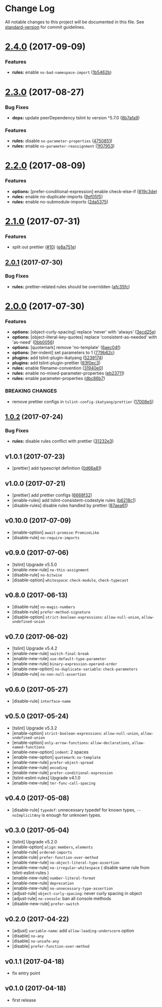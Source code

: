 # Change Log

All notable changes to this project will be documented in this file. See [standard-version](https://github.com/conventional-changelog/standard-version) for commit guidelines.

<a name="2.4.0"></a>
# [2.4.0](https://github.com/ikatyang/tslint-config-ikatyang/compare/v2.3.0...v2.4.0) (2017-09-09)


### Features

* **rules:** enable `no-bad-namespace-import` ([1b5462b](https://github.com/ikatyang/tslint-config-ikatyang/commit/1b5462b))



<a name="2.3.0"></a>
# [2.3.0](https://github.com/ikatyang/tslint-config-ikatyang/compare/v2.2.0...v2.3.0) (2017-08-27)


### Bug Fixes

* **deps:** update peerDependency tslint to version ^5.7.0 ([8b7afa9](https://github.com/ikatyang/tslint-config-ikatyang/commit/8b7afa9))


### Features

* **rules:** disable `no-parameter-properties` ([4750851](https://github.com/ikatyang/tslint-config-ikatyang/commit/4750851))
* **rules:** enable `no-parameter-reassignment` ([1f07953](https://github.com/ikatyang/tslint-config-ikatyang/commit/1f07953))



<a name="2.2.0"></a>
# [2.2.0](https://github.com/ikatyang/tslint-config-ikatyang/compare/v2.1.0...v2.2.0) (2017-08-09)


### Features

* **options:** [prefer-conditional-expression] enable check-else-if ([819c3de](https://github.com/ikatyang/tslint-config-ikatyang/commit/819c3de))
* **rules:** enable no-duplicate-imports ([9ef05f5](https://github.com/ikatyang/tslint-config-ikatyang/commit/9ef05f5))
* **rules:** enable no-submodule-imports ([2da5375](https://github.com/ikatyang/tslint-config-ikatyang/commit/2da5375))



<a name="2.1.0"></a>
# [2.1.0](https://github.com/ikatyang/tslint-config-ikatyang/compare/v2.0.1...v2.1.0) (2017-07-31)


### Features

* split out prettier ([#10](https://github.com/ikatyang/tslint-config-ikatyang/issues/10)) ([e8a751e](https://github.com/ikatyang/tslint-config-ikatyang/commit/e8a751e))



<a name="2.0.1"></a>
## [2.0.1](https://github.com/ikatyang/tslint-config-ikatyang/compare/v2.0.0...v2.0.1) (2017-07-30)


### Bug Fixes

* **rules:** prettier-related rules should be overridden ([afc35fc](https://github.com/ikatyang/tslint-config-ikatyang/commit/afc35fc))



<a name="2.0.0"></a>
# [2.0.0](https://github.com/ikatyang/tslint-config-ikatyang/compare/v1.0.2...v2.0.0) (2017-07-30)


### Features

* **options:** [object-curly-spacing] replace 'never' with 'always' ([3ecd25e](https://github.com/ikatyang/tslint-config-ikatyang/commit/3ecd25e))
* **options:** [object-literal-key-quotes] replace 'consistent-as-needed' with 'as-need' ([0bb0056](https://github.com/ikatyang/tslint-config-ikatyang/commit/0bb0056))
* **options:** [quotemark] remove 'no-template' ([6aec04f](https://github.com/ikatyang/tslint-config-ikatyang/commit/6aec04f))
* **options:** [ter-indent] set parameters to 1 ([779b62c](https://github.com/ikatyang/tslint-config-ikatyang/commit/779b62c))
* **plugins:** add tslint-plugin-ikatyang ([5239174](https://github.com/ikatyang/tslint-config-ikatyang/commit/5239174))
* **plugins:** add tslint-plugin-prettier ([93f0ec3](https://github.com/ikatyang/tslint-config-ikatyang/commit/93f0ec3))
* **rules:** enable filename-convention ([31940e0](https://github.com/ikatyang/tslint-config-ikatyang/commit/31940e0))
* **rules:** enable no-mixed-parameter-properties ([eb23711](https://github.com/ikatyang/tslint-config-ikatyang/commit/eb23711))
* **rules:** enable parameter-properties ([dbc86b7](https://github.com/ikatyang/tslint-config-ikatyang/commit/dbc86b7))

### BREAKING CHANGES

* remove prettier configs in `tslint-config-ikatyang/prettier` ([17008e5](https://github.com/ikatyang/tslint-config-ikatyang/commit/17008e5))

<a name="1.0.2"></a>
## [1.0.2](https://github.com/ikatyang/tslint-config-ikatyang/compare/v1.0.1...v1.0.2) (2017-07-24)


### Bug Fixes

* **rules:** disable rules conflict with prettier ([31232e3](https://github.com/ikatyang/tslint-config-ikatyang/commit/31232e3))

## v1.0.1 (2017-07-23)

- [prettier] add typescript definition ([0d66a81](https://github.com/ikatyang/tslint-config-ikatyang/commit/0d66a81))

## v1.0.0 (2017-07-21)

- [prettier] add prettier configs ([6668f32](https://github.com/ikatyang/tslint-config-ikatyang/commit/6668f32))
- [enable-rules] add tslint-consistent-codestyle rules ([b6218c1](https://github.com/ikatyang/tslint-config-ikatyang/commit/b6218c1))
- [disable-rules] disable rules handled by prettier ([87aea61](https://github.com/ikatyang/tslint-config-ikatyang/commit/87aea61))

## v0.10.0 (2017-07-09)

- [enable-option] `await-promise`: `PromiseLike`
- [disable-rule] `no-require-imports`

## v0.9.0 (2017-07-06)

- [tslint] Upgrade v5.5.0
- [enable-new-rule] `no-this-assignment`
- [disable-rule] `no-bitwise`
- [disable-option] `whitespace`: `check-module`, `check-typecast`

## v0.8.0 (2017-06-13)

- [disable-rule] `no-magic-numbers`
- [disable-rule] `prefer-method-signature`
- [disable-option] `strict-boolean-expressions`: `allow-null-union`, `allow-undefined-union`

## v0.7.0 (2017-06-02)

- [tslint] Upgrade v5.4.2
- [enable-new-rule] `switch-final-break`
- [enable-new-rule] `use-default-type-parameter`
- [enable-new-rule] `binary-expression-operand-order`
- [enable-new-option] `no-duplicate-variable`: `check-parameters`
- [disable-rule] `no-non-null-assertion`

## v0.6.0 (2017-05-27)

- [disable-rule] `interface-name`

## v0.5.0 (2017-05-24)

- [tslint] Upgrade v5.3.2
- [enable-option] `strict-boolean-expressions`: `allow-null-union`, `allow-undefined-union`
- [enable-option] `only-arrow-functions`: `allow-declarations`, `allow-named-functions`
- [enable-new-option] `indent`: 2 spaces
- [enable-new-option] `quotemark`: `no-template`
- [enable-new-rule] `prefer-object-spread`
- [enable-new-rule] `encoding`
- [enable-new-rule] `prefer-conditional-expression`
- [tslint-eslint-rules] Upgrade v4.1.0
- [enable-new-rule] `ter-func-call-spacing`

## v0.4.0 (2017-05-08)

- [disable-rule] `typedef`: unnecessary typedef for known types, `--noImplicitAny` is enough for unknown types.

## v0.3.0 (2017-05-04)

- [tslint] Upgrade v5.2.0
- [enable-option] `align`: `members`, `elements`
- [enable-rule] `ordered-imports`
- [enable-rule] `prefer-function-over-method`
- [enable-new-rule] `no-object-literal-type-assertion`
- [enable-new-rule] `no-irregular-whitespace` ( disable same rule from tslint-eslint-rules )
- [enable-new-rule] `number-literal-format`
- [enable-new-rule] `deprecation`
- [enable-new-rule] `no-unnecessary-type-assertion`
- [adjust-rule] `object-curly-spacing`: never curly spacing in object
- [adjust-rule] `no-console`: ban all console methods
- [disable-new-rule] `prefer-switch`

## v0.2.0 (2017-04-22)

- [adjust] `variable-name`: add `allow-leading-underscore` option
- [disable] `no-any`
- [disable] `no-unsafe-any`
- [disable] `prefer-function-over-method`

## v0.1.1 (2017-04-18)

- fix entry point

## v0.1.0 (2017-04-18)

- first release
